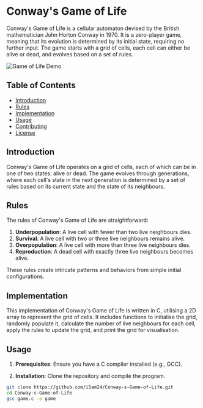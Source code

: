# Conway's Game of Life

Conway's Game of Life is a cellular automaton devised by the British mathematician John Horton Conway in 1970. It is a zero-player game, meaning that its evolution is determined by its initial state, requiring no further input. The game starts with a grid of cells, each cell can either be alive or dead, and evolves based on a set of rules.

![Game of Life Demo](game_of_life_demo.gif)

## Table of Contents

- [Introduction](#introduction)
- [Rules](#rules)
- [Implementation](#implementation)
- [Usage](#usage)
- [Contributing](#contributing)
- [License](#license)

## Introduction

Conway's Game of Life operates on a grid of cells, each of which can be in one of two states: alive or dead. The game evolves through generations, where each cell's state in the next generation is determined by a set of rules based on its current state and the state of its neighbours.

## Rules

The rules of Conway's Game of Life are straightforward:
1. **Underpopulation**: A live cell with fewer than two live neighbours dies.
2. **Survival**: A live cell with two or three live neighbours remains alive.
3. **Overpopulation**: A live cell with more than three live neighbours dies.
4. **Reproduction**: A dead cell with exactly three live neighbours becomes alive.

These rules create intricate patterns and behaviors from simple initial configurations.

## Implementation

This implementation of Conway's Game of Life is written in C, utilising a 2D array to represent the grid of cells. It includes functions to initialise the grid, randomly populate it, calculate the number of live neighbours for each cell, apply the rules to update the grid, and print the grid for visualisation.

## Usage

1. **Prerequisites**: Ensure you have a C compiler installed (e.g., GCC).

2. **Installation**: Clone the repository and compile the program.

```bash
git clone https://github.com/iSam24/Conway-s-Game-of-Life.git
cd Conway-s-Game-of-Life
gcc game.c -o game